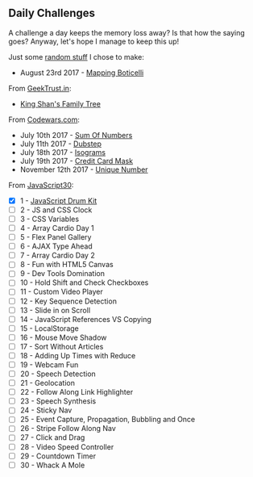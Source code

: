 ## Daily Challenges

A challenge a day keeps the memory loss away? Is that how the saying goes? Anyway, let's hope I manage to keep this up!

Just some [random stuff](/RandomStuff/) I chose to make:
- August 23rd 2017 - [Mapping Boticelli](/RandomStuff/boticelli-map/)

From [GeekTrust.in](https://www.geektrust.in/):
- [King Shan's Family Tree](/GeekTrust/KingShanFamily/)

From [Codewars.com](www.codewars.com/):
- July 10th 2017 - [Sum Of Numbers](/CodeWars/sum-of-numbers.js)
- July 11th 2017 - [Dubstep](/CodeWars/dubstep.js)
- July 18th 2017 - [Isograms](/CodeWars/isograms.js)
- July 19th 2017 - [Credit Card Mask](/CodeWars/creditcard.js)
- November 12th 2017 - [Unique Number](/CodeWars/unique-number.js)

From [JavaScript30](https://javascript30.com/):
- [x] 1 - [JavaScript Drum Kit](/JavaScript30/1-drum-kit/)
- [ ] 2 - JS and CSS Clock
- [ ] 3 - CSS Variables
- [ ] 4 - Array Cardio Day 1
- [ ] 5 - Flex Panel Gallery
- [ ] 6 - AJAX Type Ahead
- [ ] 7 - Array Cardio Day 2
- [ ] 8 - Fun with HTML5 Canvas
- [ ] 9 - Dev Tools Domination
- [ ] 10 - Hold Shift and Check Checkboxes
- [ ] 11 - Custom Video Player
- [ ] 12 - Key Sequence Detection
- [ ] 13 - Slide in on Scroll
- [ ] 14 - JavaScript References VS Copying
- [ ] 15 - LocalStorage
- [ ] 16 - Mouse Move Shadow
- [ ] 17 - Sort Without Articles
- [ ] 18 - Adding Up Times with Reduce
- [ ] 19 - Webcam Fun
- [ ] 20 - Speech Detection
- [ ] 21 - Geolocation
- [ ] 22 - Follow Along Link Highlighter
- [ ] 23 - Speech Synthesis
- [ ] 24 - Sticky Nav
- [ ] 25 - Event Capture, Propagation, Bubbling and Once
- [ ] 26 - Stripe Follow Along Nav
- [ ] 27 - Click and Drag
- [ ] 28 - Video Speed Controller
- [ ] 29 - Countdown Timer
- [ ] 30 - Whack A Mole
